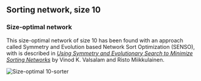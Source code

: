 ## Sorting network, size 10

### Size-optimal network

This size-optimal network of size 10 has been found with an approach called Symmetry and Evolution based Network Sort
Optimization (SENSO), with is described in [*Using Symmetry and Evolutionary Search to Minimize Sorting Networks*][1] by
Vinod K. Valsalam and Risto Miikkulainen.

![Size-optimal 10-sorter](https://cdn.rawgit.com/Morwenn/comparator-networks/master/networks/sort/10/senso-10.svg)


  [1]: http://nn.cs.utexas.edu/downloads/papers/valsalam.jmlr13.pdf
